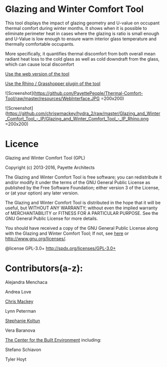Glazing and Winter Comfort Tool
========================================
This tool displays the impact of glazing geometry and U-value on occupant thermal comfort during winter months. It shows when it is possible to eliminate perimeter heat in cases where the glazing is ratio is small enough and U-Value is low enough to ensure warm interior glass temperature and thermally comfortable occupants.

More specifically, it quantifies thermal discomfort from both overall mean radiant heat loss to the cold glass as well as cold downdraft from the glass, which can cause local discomfort

[Use the web version of the tool](http://www.payette.com/building-science/glazing-and-winter-comfort-tool)

[Use the Rhino / Grasshopper plugin of the tool](http://hydrashare.github.io/hydra/viewer?owner=chriswmackey&fork=hydra_2&id=Glazing_and_Winter_Comfort_Tool_-_IP)

![Screenshot](https://github.com/PayettePeople/Thermal-Comfort-Tool/raw/master/resources/WebInterface.JPG =200x200)

![Screenshot](https://github.com/chriswmackey/hydra_2/raw/master/Glazing_and_Winter_Comfort_Tool_-_IP/Glazing_and_Winter_Comfort_Tool_-_IP_Rhino.png =200x200)



Licence
========================================
Glazing and Winter Comfort Tool (GPL)
 
Copyright (c) 2013-2016, Payette Architects

The Glazing and Winter Comfort Tool is free software; you can redistribute it and/or modify it under the terms of the GNU General Public License as published by the Free Software Foundation; either version 3 of the License, or (at your option) any later version. 
 
The Glazing and Winter Comfort Tool is distributed in the hope that it will be useful, but WITHOUT ANY WARRANTY; without even the implied warranty of MERCHANTABILITY or FITNESS FOR A PARTICULAR PURPOSE. See the GNU General Public License for more details.
 
You should have received a copy of the GNU General Public License along with the Glazing and Winter Comfort Tool; If not, see [here](http://www.payette.com/images_research_projects/GlazingSelectionTool/GlazingAndComfortAnalysisToolTermsAndConditions.pdf) or <http://www.gnu.org/licenses/>.
 
@license GPL-3.0+ <http://spdx.org/licenses/GPL-3.0+>




Contributors(a-z):
========================================
Alejandra Menchaca

Andrea Love

[Chris Mackey](https://github.com/chriswmackey)

Lynn Peterman

[Stephanie Koltun](https://github.com/stephkoltun)

Vera Baranova

[The Center for the Built Environment]() including:

Stefano Schiavon

Tyler Hoyt